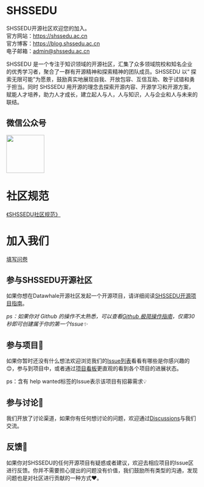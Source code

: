 # SHSSEDU

SHSSEDU开源社区欢迎您的加入。  
官方网站：https://shssedu.ac.cn  
官方博客：https://blog.shssedu.ac.cn  
电子邮箱：admin@shssedu.ac.cn  

SHSSEDU 是一个专注于知识领域的开源社区，汇集了众多领域院校和知名企业的优秀学习者，聚合了一群有开源精神和探索精神的团队成员。SHSSEDU 以“ 探索无限可能”为愿景，鼓励真实地展现自我、开放包容、互信互助、敢于试错和勇于担当。同时 SHSSEDU 用开源的理念去探索开源内容、开源学习和开源方案，赋能人才培养，助力人才成长，建立起人与人，人与知识，人与企业和人与未来的联结。


## 微信公众号
<img src="https://s2.loli.net/2023/07/15/Sfzb9TtlUsEiKew.jpg" width="100px" height="100px"/>

# 社区规范
[《SHSSEDU社区规范》](https://shssedu.ac.cn/guifan)

# 加入我们
[填写问卷](https://wj.qq.com/s2/12764111/8058/)

## 参与SHSSEDU开源社区
如果你想在Datawhale开源社区发起一个开源项目，请详细阅读[SHSSEDU开源项目指南](https://github.com/SHSSEDU/SHSSEDU/blob/main/GUIDE.md)。

*ps：如果你对 Github 的操作不太熟悉，可以查看[Github 极简操作指南](https://github.com/SHSSEDU/SHSSEDU/blob/main/GITHUB.md)，仅需30秒即可创建属于你的第一个Issue✨*


## 参与项目💓
如果你暂时还没有什么想法欢迎浏览我们的[Issue列表](https://github.com/SHSSEDU/SHSSEDU/issues)看看有哪些是你感兴趣的😊，参与到项目中，或者通过[项目看板](https://github.com/SHSSEDU/SHSSEDU/projects)更直观的看到各个项目的进展状态。

ps：含有 help wanted标签的Issue表示该项目有招募需求💡

## 参与讨论💬
我们开放了讨论渠道，如果你有任何想讨论的问题，欢迎通过[Discussions](https://github.com/orgs/SHSSEDU/discussions)与我们交流。

## 反馈🐛
如果你对SHSSEDU的任何开源项目有疑惑或者建议，欢迎去相应项目的Issue区进行反馈。你并不需要担心提出的问题没有价值，我们鼓励所有类型的沟通，发现问题也是对社区进行贡献的一种方式❤️。
